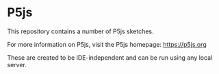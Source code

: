 # P5js
This repository contains a number of P5js sketches.

For more information on P5js, visit the P5js homepage: https://p5js.org

These are created to be IDE-independent and can be run using any local server.
